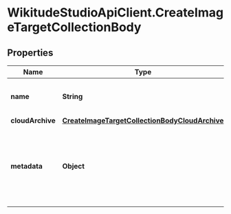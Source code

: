 # WikitudeStudioApiClient.CreateImageTargetCollectionBody

## Properties
Name | Type | Description | Notes
------------ | ------------- | ------------- | -------------
**name** | **String** | Required - Name of the Target Collection. | [optional] 
**cloudArchive** | [**CreateImageTargetCollectionBodyCloudArchive**](CreateImageTargetCollectionBodyCloudArchive.md) |  | [optional] 
**metadata** | **Object** | Optional - Arbitrary JSON data that should be stored together with the Target Collection. | [optional] 


